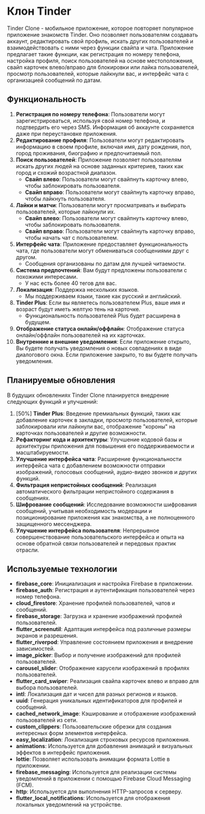 # Клон Tinder

Tinder Clone - мобильное приложение, которое повторяет популярное приложение знакомств Tinder. Оно позволяет пользователям создавать аккаунт, редактировать свой профиль, искать других пользователей и взаимодействовать с ними через функции свайпа и чата. Приложение предлагает такие функции, как регистрация по номеру телефона, настройка профиля, поиск пользователей на основе местоположения, свайп карточек влево/вправо для блокировки или лайка пользователей, просмотр пользователей, которые лайкнули вас, и интерфейс чата с организацией сообщений по датам.

## Функциональность

1. **Регистрация по номеру телефона**: Пользователи могут зарегистрироваться, используя свой номер телефона, и подтвердить его через SMS. Информация об аккаунте сохраняется даже при переустановке приложения.
2. **Редактирование профиля**: Пользователи могут редактировать информацию в своем профиле, включая имя, дату рождения, пол, город проживания, биографию и предпочитаемый пол.
3. **Поиск пользователей**: Приложение позволяет пользователям искать других людей на основе заданных критериев, таких как город и схожий возрастной диапазон.
   - **Свайп влево**: Пользователи могут свайпнуть карточку влево, чтобы заблокировать пользователя.
   - **Свайп вправо**: Пользователи могут свайпнуть карточку вправо, чтобы лайкнуть пользователя.
4. **Лайки и матчи**: Пользователи могут просматривать и выбирать пользователей, которые лайкнули их.
   - **Свайп влево**: Пользователи могут свайпнуть карточку влево, чтобы заблокировать пользователя.
   - **Свайп вправо**: Пользователи могут свайпнуть карточку вправо, чтобы начать чат с пользователем.
5. **Интерфейс чата**: Приложение предоставляет функциональность чата, где пользователи могут обмениваться сообщениями друг с другом.
   - Сообщения организованы по датам для лучшей читаемости.
6. **Система предпочтений**: Вам будут предложены пользователи с похожими интересами.
   - У нас есть более 40 тегов для вас.
7. **Локализация**: Поддержка нескольких языков.
   - Мы поддерживаем языки, такие как русский и английский.
8. **Tinder Plus**: Если вы являетесь пользователем Plus, ваше имя и возраст будут иметь желтую тень на карточке.
   - Функциональность пользователей Plus будет расширена в будущем.
9. **Отображение статуса онлайн/оффлайн**: Отображение статуса онлайн/оффлайн пользователей на их карточках.
10. **Внутренние и внешние уведомления**: Если приложение открыто, Вы будете получать уведомления о новых совпадениях в виде диалогового окна. Если приложение закрыто, то вы будете получать уведомления.


## Планируемые обновления

В будущих обновлениях Tinder Clone планируется внедрение следующих функций и улучшений:

1. [50%] **Tinder Plus**: Введение премиальных функций, таких как добавление карточек в закладки, просмотр пользователей, которые заблокировали или лайкнули вас, отображение "короны" на карточках пользователей и другие возможности.
2. **Рефакторинг кода и архитектуры**: Улучшение кодовой базы и архитектуры приложения для повышения его поддерживаемости и масштабируемости.
3. **Улучшение интерфейса чата**: Расширение функциональности интерфейса чата с добавлением возможности отправки изображений, голосовых сообщений, аудио-видео звонков и других функций.
4. **Фильтрация непристойных сообщений**: Реализация автоматического фильтрации непристойного содержания в сообщениях.
5. **Шифрование сообщений**: Исследование возможности шифрования сообщений, учитывая необходимость модерации и позиционирование приложения как знакомства, а не полноценного защищенного мессенджера.
6. **Улучшение интерфейса пользователя**: Непрерывное совершенствование пользовательского интерфейса и опыта на основе обратной связи пользователей и передовых практик отрасли.

## Используемые технологии

- **firebase_core**: Инициализация и настройка Firebase в приложении.
- **firebase_auth**: Регистрация и аутентификация пользователей через номер телефона.
- **cloud_firestore**: Хранение профилей пользователей, чатов и сообщений.
- **firebase_storage**: Загрузка и хранение изображений профилей пользователей.
- **flutter_screenutil**: Адаптация интерфейса под различные размеры экранов и разрешения.
- **flutter_riverpod**: Управление состоянием приложения и внедрение зависимостей.
- **image_picker**: Выбор и получение изображений для профилей пользователей.
- **carousel_slider**: Отображение карусели изображений в профилях пользователей.
- **flutter_card_swiper**: Реализация свайпа карточек влево и вправо для выбора пользователей.
- **intl**: Локализация дат и чисел для разных регионов и языков.
- **uuid**: Генерация уникальных идентификаторов для профилей и сообщений.
- **cached_network_image**: Кэширование и отображение изображений пользователей из сети.
- **custom_clippers**: Пользовательские обрезки для создания интересных форм элементов интерфейса.
- **easy_localization**: Локализация строковых ресурсов приложения.
- **animations**: Используется для добавления анимаций и визуальных эффектов в интерфейс приложения.
- **lottie**: Позволяет использовать анимации формата Lottie в приложении.
- **firebase_messaging**: Используется для реализации системы уведомлений в приложении с помощью Firebase Cloud Messaging (FCM).
- **http**: Используется для выполнения HTTP-запросов к серверу.
- **flutter_local_notifications**: Используется для отображения локальных уведомлений на устройстве.
